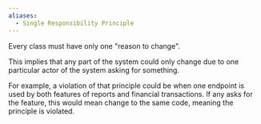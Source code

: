 ```yaml
---
aliases:
  - Single Responsibility Principle
---
```

Every class must have only one "reason to change".

This implies that any part of the system could only change due to one particular actor of the system asking for something.

For example, a violation of that principle could be when one endpoint is used by both features of reports and financial transactions. If any asks for the feature, this would mean change to the same code, meaning the principle is violated.
